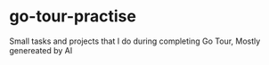 # go-tour-practise
Small tasks and projects that I do during completing Go Tour, Mostly genereated by AI
